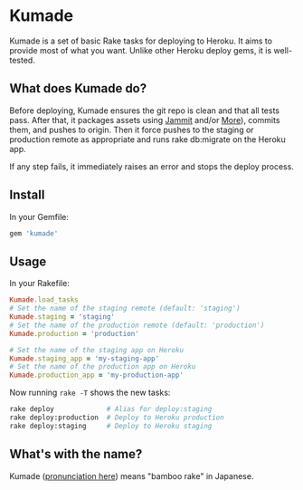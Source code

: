 # Kumade
Kumade is a set of basic Rake tasks for deploying to Heroku. It aims to
provide most of what you want. Unlike other Heroku deploy gems, it is
well-tested.

## What does Kumade do?
Before deploying, Kumade ensures the git repo is clean and that all tests pass.
After that, it packages assets using
[Jammit](http://documentcloud.github.com/jammit/) and/or
[More](https://github.com/cloudhead/more)), commits them, and pushes to
origin. Then it force pushes to the staging or production remote as
appropriate and runs rake db:migrate on the Heroku app.

If any step fails, it immediately raises an error and stops the deploy
process.

## Install
In your Gemfile:

```ruby
gem 'kumade'
```

## Usage
In your Rakefile:

```ruby
Kumade.load_tasks
# Set the name of the staging remote (default: 'staging')
Kumade.staging = 'staging'
# Set the name of the production remote (default: 'production')
Kumade.production = 'production'

# Set the name of the staging app on Heroku
Kumade.staging_app = 'my-staging-app'
# Set the name of the production app on Heroku
Kumade.production_app = 'my-production-app'
```

Now running `rake -T` shows the new tasks:

```bash
rake deploy             # Alias for deploy:staging
rake deploy:production  # Deploy to Heroku production
rake deploy:staging     # Deploy to Heroku staging
```

## What's with the name?
Kumade ([pronunciation here](http://translate.google.com/#ja|en|熊手)) means
"bamboo rake" in Japanese.
